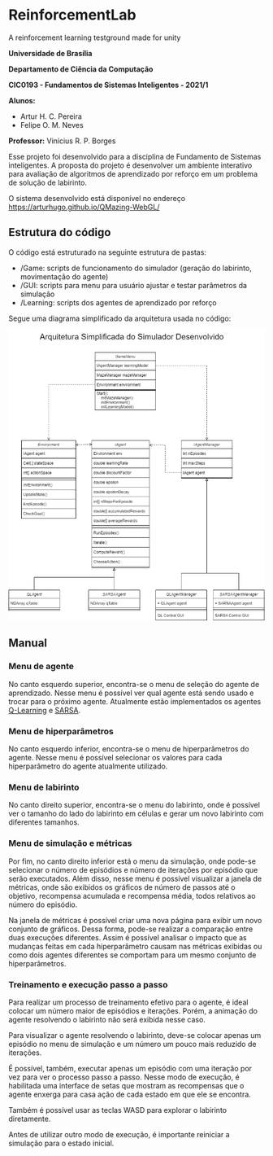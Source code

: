 # ReinforcementLab
A reinforcement learning testground made for unity

**Universidade de Brasília**

**Departamento de Ciência da Computação**

**CIC0193 - Fundamentos de Sistemas Inteligentes - 2021/1**

**Alunos:**

-   Artur H. C. Pereira
-   Felipe O. M. Neves

**Professor:**  Vinícius R. P. Borges

Esse projeto foi desenvolvido para a disciplina de Fundamento de Sistemas inteligentes. A proposta do projeto é desenvolver um ambiente interativo para avaliação de algoritmos de aprendizado por reforço em um problema de solução de labirinto.

O sistema desenvolvido está disponível no endereço https://arturhugo.github.io/QMazing-WebGL/

## Estrutura do código

O código está estruturado na seguinte estrutura de pastas:

- /Game: scripts de funcionamento do simulador (geração do labirinto, movimentação do agente)
- /GUI: scripts para menu para usuário ajustar e testar parâmetros da simulação
- /Learning: scripts dos agentes de aprendizado por reforço

Segue uma diagrama simplificado da arquitetura usada no código:

![Alt text](arquitetura.png?raw=true "Arquitetura Simplificada")

## Manual

### Menu de agente
No canto esquerdo superior, encontra-se o menu de seleção do agente de aprendizado. Nesse menu é possível ver qual agente está sendo usado e trocar para o próximo agente. Atualmente estão implementados os agentes [Q-Learning](https://en.wikipedia.org/wiki/Q-learning) e [SARSA](https://en.wikipedia.org/wiki/State%E2%80%93action%E2%80%93reward%E2%80%93state%E2%80%93action).

### Menu de hiperparâmetros
No canto esquerdo inferior, encontra-se o menu de hiperparâmetros do agente. Nesse menu é possível selecionar os valores para cada hiperparâmetro do agente atualmente utilizado.

### Menu de labirinto
No canto direito superior, encontra-se o menu do labirinto, onde é possível ver o tamanho do lado do labirinto em células e gerar um novo labirinto com diferentes tamanhos.

### Menu de simulação e métricas
Por fim, no canto direito inferior está o menu da simulação, onde pode-se selecionar o número de episódios e número de iterações por episódio que serão executados. Além disso, nesse menu é possível visualizar a janela de métricas, onde são exibidos os gráficos de número de passos até o objetivo, recompensa acumulada e recompensa média, todos relativos ao número do episódio.

Na janela de métricas é possível criar uma nova página para exibir um novo conjunto de gráficos. Dessa forma, pode-se realizar a comparação entre duas execuções diferentes. Assim é possível analisar o impacto que as mudanças feitas em cada hiperparâmetro causam nas métricas exibidas ou como dois agentes diferentes se comportam para um mesmo conjunto de hiperparâmetros.

### Treinamento e execução passo a passo

Para realizar um processo de treinamento efetivo para o agente, é ideal colocar um número maior de episódios e iterações. Porém, a animação do agente resolvendo o labirinto não será exibida nesse caso.

Para visualizar o agente resolvendo o labirinto, deve-se colocar apenas um episódio no menu de simulação e um número um pouco mais reduzido de iterações.

É possível, também, executar apenas um episódio com uma iteração por vez para ver o processo passo a passo. Nesse modo de execução, é habilitada uma interface de setas que mostram as recompensas que o agente enxerga para casa ação de cada estado em que ele se encontra.

Também é possível usar as teclas WASD para explorar o labirinto diretamente.

Antes de utilizar outro modo de execução, é importante reiniciar a simulação para o estado inicial.
